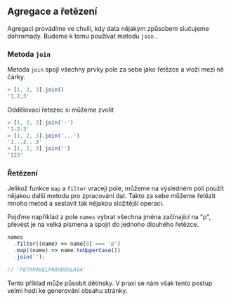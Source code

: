 ## Agregace a řetězení

Agregaci provádíme ve chvíli, kdy data nějakým způsobem slučujeme dohromady. Budeme k tomu používat metodu `join` .

### Metoda `join`

Metoda `join` spojí všechny prvky pole za sebe jako řetězce a vloží mezi ně čárky.

```js
> [1, 2, 3].join()
'1,2,3'
```

Oddělovací řetezec si můžeme zvolit

```js
> [1, 2, 3].join('-')
'1-2-3'
> [1, 2, 3].join('...')
'1...2...3'
> [1, 2, 3].join('')
'123'
```

### Řetězení

Jelikož funkce `map` a `filter` vracejí pole, můžeme na výsledném poli použít nějakou další metodu pro zpracování dat. Takto za sebe můžeme řetězit mnoho metod a sestavit tak nějakou složitější operaci.

Pojďme například z pole `names` vybrat všechna jména začínající na "p", převést je na velká písmena a spojit do jednoho dlouhého řetězce.

```js
names
  .filter((name) => name[0] === 'p')
  .map((name) => name.toUpperCase())
  .join('');

// 'PETRPAVELPRAVDOSLAVA'
```

Tento příklad může působit dětinsky. V praxi se nám však tento postup velmi hodí ke generování obsahu stránky.
